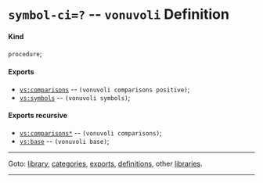 

<a id='definition__vonuvoli__symbol-ci_3d_3f'></a>

# `symbol-ci=?` -- `vonuvoli` Definition


<a id='definition__vonuvoli__symbol-ci_3d_3f__kind'></a>

#### Kind

`procedure`;


<a id='definition__vonuvoli__symbol-ci_3d_3f__exports'></a>

#### Exports

 * [`vs:comparisons`](../../vonuvoli/exports/vs_3a_comparisons.md#export__vonuvoli__vs_3a_comparisons) -- `(vonuvoli comparisons positive)`;
 * [`vs:symbols`](../../vonuvoli/exports/vs_3a_symbols.md#export__vonuvoli__vs_3a_symbols) -- `(vonuvoli symbols)`;


<a id='definition__vonuvoli__symbol-ci_3d_3f__exports-recursive'></a>

#### Exports recursive

 * [`vs:comparisons*`](../../vonuvoli/exports/vs_3a_comparisons_2a.md#export__vonuvoli__vs_3a_comparisons_2a) -- `(vonuvoli comparisons)`;
 * [`vs:base`](../../vonuvoli/exports/vs_3a_base.md#export__vonuvoli__vs_3a_base) -- `(vonuvoli base)`;

----

Goto: [library](../../vonuvoli/_index.md#library__vonuvoli), [categories](../../vonuvoli/categories/_index.md#toc__vonuvoli__categories), [exports](../../vonuvoli/exports/_index.md#toc__vonuvoli__exports), [definitions](../../vonuvoli/definitions/_index.md#toc__vonuvoli__definitions), other [libraries](../../_libraries.md#toc__libraries).

----

